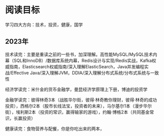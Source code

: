 # 阅读目标

学习四大方向：技术，投资，健康，国学

## 2023年

技术读完：主要是重读之前的一些书，加深理解。高性能MySQL/MySQL技术内幕（SQL和InnoDB）/数据库系统内幕，Redis设计与实现/Redis实战，Kafka权威指南，Elasticsearch权威指南/深入理解ElasticSearch，Java并发编程实战/Effective Java/深入理解JVM，DDIA/深入理解分布式系统/分布式系统与一致性

经济学读完：米什金的货币金融学，曼昆经济学原理上下册，博迪的投资学

金融学读完：彼得林奇3本（战胜华尔街，彼得·林奇教你理财，彼得·林奇的成功投资），西格尔2本（股市长线法宝，投资者的未来），马尔基尔1本（漫步华尔街），埃利斯2本（投资的常识，赢得输家的游戏），约翰·博格2本（共同基金常识，长赢投资）

健康读完：食物营养与配餐，你是你吃出来的两本，

